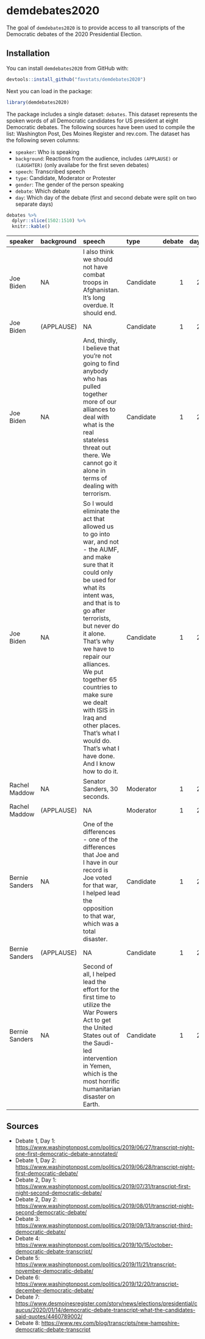 
<!-- README.md is generated from README.Rmd. Please edit that file -->

# demdebates2020

The goal of `demdebates2020` is to provide access to all transcripts of
the Democratic debates of the 2020 Presidential Election.

## Installation

You can install `demdebates2020` from GitHub with:

``` r
devtools::install_github("favstats/demdebates2020")
```

Next you can load in the package:

``` r
library(demdebates2020)
```

The package includes a single dataset: `debates`. This dataset
represents the spoken words of all Democratic candidates for US
president at eight Democratic debates. The following sources have been
used to compile the list: Washington Post, Des Moines Register and
rev.com. The dataset has the following seven columns:

  - `speaker`: Who is speaking
  - `background`: Reactions from the audience, includes `(APPLAUSE)` or
    `(LAUGHTER)` (only availabe for the first seven debates)
  - `speech`: Transcribed speech
  - `type`: Candidate, Moderator or Protester
  - `gender`: The gender of the person speaking
  - `debate`: Which debate
  - `day`: Which day of the debate (first and second debate were split
    on two separate days)

<!-- end list -->

``` r
debates %>% 
  dplyr::slice(1502:1510) %>% 
  knitr::kable()
```

| speaker        | background | speech                                                                                                                                                                                                                                                                                                                                                                                                                     | type      | debate | day | gender |
| :------------- | :--------- | :------------------------------------------------------------------------------------------------------------------------------------------------------------------------------------------------------------------------------------------------------------------------------------------------------------------------------------------------------------------------------------------------------------------------- | :-------- | -----: | --: | :----- |
| Joe Biden      | NA         | I also think we should not have combat troops in Afghanistan. It’s long overdue. It should end.                                                                                                                                                                                                                                                                                                                            | Candidate |      1 |   2 | male   |
| Joe Biden      | (APPLAUSE) | NA                                                                                                                                                                                                                                                                                                                                                                                                                         | Candidate |      1 |   2 | male   |
| Joe Biden      | NA         | And, thirdly, I believe that you’re not going to find anybody who has pulled together more of our alliances to deal with what is the real stateless threat out there. We cannot go it alone in terms of dealing with terrorism.                                                                                                                                                                                            | Candidate |      1 |   2 | male   |
| Joe Biden      | NA         | So I would eliminate the act that allowed us to go into war, and not - the AUMF, and make sure that it could only be used for what its intent was, and that is to go after terrorists, but never do it alone. That’s why we have to repair our alliances. We put together 65 countries to make sure we dealt with ISIS in Iraq and other places. That’s what I would do. That’s what I have done. And I know how to do it. | Candidate |      1 |   2 | male   |
| Rachel Maddow  | NA         | Senator Sanders, 30 seconds.                                                                                                                                                                                                                                                                                                                                                                                               | Moderator |      1 |   2 | female |
| Rachel Maddow  | (APPLAUSE) | NA                                                                                                                                                                                                                                                                                                                                                                                                                         | Moderator |      1 |   2 | female |
| Bernie Sanders | NA         | One of the differences - one of the differences that Joe and I have in our record is Joe voted for that war, I helped lead the opposition to that war, which was a total disaster.                                                                                                                                                                                                                                         | Candidate |      1 |   2 | male   |
| Bernie Sanders | (APPLAUSE) | NA                                                                                                                                                                                                                                                                                                                                                                                                                         | Candidate |      1 |   2 | male   |
| Bernie Sanders | NA         | Second of all, I helped lead the effort for the first time to utilize the War Powers Act to get the United States out of the Saudi-led intervention in Yemen, which is the most horrific humanitarian disaster on Earth.                                                                                                                                                                                                   | Candidate |      1 |   2 | male   |

## Sources

  - Debate 1, Day 1:
    <https://www.washingtonpost.com/politics/2019/06/27/transcript-night-one-first-democratic-debate-annotated/>
  - Debate 1, Day 2:
    <https://www.washingtonpost.com/politics/2019/06/28/transcript-night-first-democratic-debate/>
  - Debate 2, Day 1:
    <https://www.washingtonpost.com/politics/2019/07/31/transcript-first-night-second-democratic-debate/>
  - Debate 2, Day 2:
    <https://www.washingtonpost.com/politics/2019/08/01/transcript-night-second-democratic-debate/>
  - Debate 3:
    <https://www.washingtonpost.com/politics/2019/09/13/transcript-third-democratic-debate/>
  - Debate 4:
    <https://www.washingtonpost.com/politics/2019/10/15/october-democratic-debate-transcript/>
  - Debate 5:
    <https://www.washingtonpost.com/politics/2019/11/21/transcript-november-democratic-debate/>
  - Debate 6:
    <https://www.washingtonpost.com/politics/2019/12/20/transcript-december-democratic-debate/>
  - Debate 7:
    <https://www.desmoinesregister.com/story/news/elections/presidential/caucus/2020/01/14/democratic-debate-transcript-what-the-candidates-said-quotes/4460789002/>
  - Debate 8:
    <https://www.rev.com/blog/transcripts/new-hampshire-democratic-debate-transcript>
